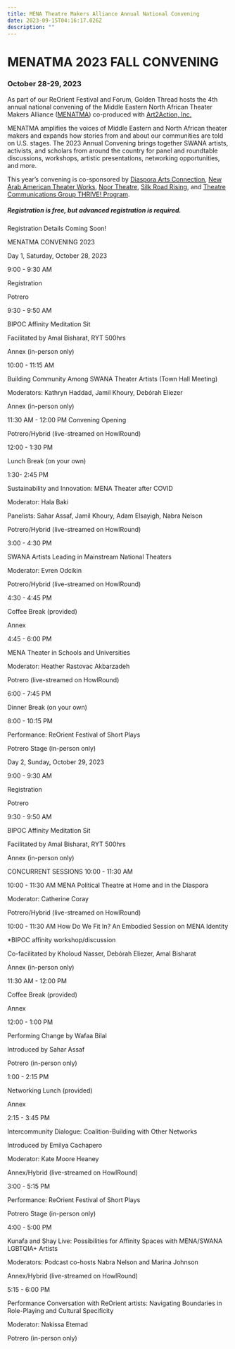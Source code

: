 ```yaml
---
title: MENA Theatre Makers Alliance Annual National Convening
date: 2023-09-15T04:16:17.026Z
description: ""
---
```

# MENATMA 2023 FALL CONVENING

### October 28-29, 2023

As part of our ReOrient Festival and Forum, Golden Thread hosts the 4th annual national convening of the Middle Eastern North African Theater Makers Alliance ([MENATMA](https://www.menatheatre.org/)) co-produced with [Art2Action, Inc.](https://www.art2action.org/)

MENATMA amplifies the voices of Middle Eastern and North African theater makers and expands how stories from and about our communities are told on U.S. stages. The 2023 Annual Convening brings together SWANA artists, activists, and scholars from around the country for panel and roundtable discussions, workshops, artistic presentations, networking opportunities, and more. 

This year’s convening is co-sponsored by [Diaspora Arts Connection](https://www.diasporaartsconnection.org/), [New Arab American Theater Works](https://www.newarabamericantheaterworks.org/), [Noor Theatre](https://www.noortheatre.org/), [Silk Road Rising](https://www.silkroadrising.org/), and [Theatre Communications Group THRIVE! Program](https://tcg.org/Web/Web/Our-Work/Grant-and-Professional-Development-Programs/THRIVE/THRIVE-Overview.aspx). 

##### Registration is free, but advanced registration is required.

Registration Details Coming Soon! 

MENATMA CONVENING 2023 

Day 1, Saturday, October 28, 2023 

9:00 - 9:30 AM

Registration 

Potrero 

9:30 - 9:50 AM

BIPOC Affinity Meditation Sit 

Facilitated by Amal Bisharat, RYT 500hrs

Annex (in-person only) 

10:00 - 11:15 AM

Building Community Among SWANA Theater Artists (Town Hall Meeting) 

Moderators: Kathryn Haddad, Jamil Khoury, Debórah Eliezer 

Annex (in-person only) 

11:30 AM - 12:00 PM Convening Opening 

Potrero/Hybrid (live-streamed on HowlRound) 

12:00 - 1:30 PM 

Lunch Break (on your own) 

1:30- 2:45 PM 

Sustainability and Innovation: MENA Theater after COVID 

Moderator: Hala Baki 

Panelists: Sahar Assaf, Jamil Khoury, Adam Elsayigh, Nabra Nelson 

Potrero/Hybrid (live-streamed on HowlRound) 

3:00 - 4:30 PM 

SWANA Artists Leading in Mainstream National Theaters 

Moderator: Evren Odcikin 

Potrero/Hybrid (live-streamed on HowlRound) 

4:30 - 4:45 PM 

Coffee Break (provided) 

Annex 

4:45 - 6:00 PM 

MENA Theater in Schools and Universities 

Moderator: Heather Rastovac Akbarzadeh 

Potrero (live-streamed on HowlRound) 

6:00 - 7:45 PM 

Dinner Break (on your own) 

8:00 - 10:15 PM 

Performance: ReOrient Festival of Short Plays 

Potrero Stage (in-person only) 

Day 2, Sunday, October 29, 2023 

9:00 - 9:30 AM 

Registration 

Potrero 

9:30 - 9:50 AM 

BIPOC Affinity Meditation Sit 

Facilitated by Amal Bisharat, RYT 500hrs

Annex (in-person only) 

CONCURRENT SESSIONS 10:00 - 11:30 AM 

10:00 - 11:30 AM MENA Political Theatre at Home and in the Diaspora 

Moderator: Catherine Coray 

Potrero/Hybrid (live-streamed on HowlRound) 

10:00 - 11:30 AM How Do We Fit In? An Embodied Session on MENA Identity 

\*BIPOC affinity workshop/discussion 

Co-facilitated by Kholoud Nasser, Debórah Eliezer, Amal Bisharat 

Annex (in-person only) 

11:30 AM - 12:00 PM 

Coffee Break (provided) 

Annex 

12:00 - 1:00 PM 

Performing Change by Wafaa Bilal 

Introduced by Sahar Assaf 

Potrero (in-person only) 

1:00 - 2:15 PM 

Networking Lunch (provided) 

Annex 

2:15 - 3:45 PM 

Intercommunity Dialogue: Coalition-Building with Other Networks 

Introduced by Emilya Cachapero 

Moderator: Kate Moore Heaney 

Annex/Hybrid (live-streamed on HowlRound) 

3:00 - 5:15 PM 

Performance: ReOrient Festival of Short Plays 

Potrero Stage (in-person only) 

4:00 - 5:00 PM

Kunafa and Shay Live: Possibilities for Affinity Spaces with MENA/SWANA LGBTQIA+ Artists 

Moderators: Podcast co-hosts Nabra Nelson and Marina Johnson 

Annex/Hybrid (live-streamed on HowlRound) 

5:15 - 6:00 PM 

Performance Conversation with ReOrient artists: Navigating Boundaries in Role-Playing and Cultural Specificity 

Moderator: Nakissa Etemad 

Potrero (in-person only)